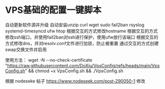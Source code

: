 # VPS基础的配置一键脚本
自动更新软件源并升级
自动安装unzip curl wget sudo fail2ban rsyslog systemd-timesyncd ufw htop
根据交互的方式修改hostname
根据交互的方式修改ssh端口，并使用fail2ban对ssh进行保护，使用ufw放行该端口
根据交互的方式修改dns，并对resolv.conf文件进行加锁，防止被重置
通过交互的方式创建swap交换文件并启用

使用方法：
wget -N --no-check-certificate "https://raw.githubusercontent.com/DoXiu/VpsConfig/refs/heads/main/VpsConfig.sh" && chmod +x VpsConfig.sh && ./VpsConfig.sh

根据 nodeseke 帖子 https://www.nodeseek.com/post-290050-1 修改
